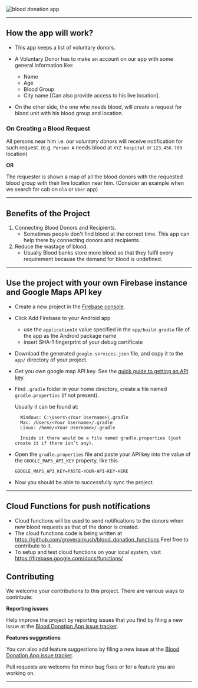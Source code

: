 ![blood donation app](https://user-images.githubusercontent.com/25679263/40031419-42021df4-580d-11e8-941f-3f3b80458998.png)


---

## How the app will work?
 * This app keeps a list of voluntary donors.
 * A Voluntary Donor has to make an account on our app with some general information like:
    - Name
    - Age
    - Blood Group
    - City name [Can also provide access to his live location].
    
 * On the other side, the one who needs blood, will create a request for blood unit with his blood group and location.

### On Creating a Blood Request 
All persons near him i.e. *our voluntary donors* will receive notification for such request. (e.g. `Person A` needs blood at `XYZ hospital` or `123.456.789` location)
 
   **OR**
   
   The requester is shown a map of all the blood donors with the requested blood group with their live location near him. (Consider an example when we search for cab on `Ola` or `Uber` app)

---

## Benefits of the Project 

1) Connecting Blood Donors and Recipients.
   - Sometimes people don't find blood at the correct time. This app can help there by connecting donors and recipients.
2) Reduce the wastage of blood. 
   - Usually Blood banks store more blood so that they fulfil every requirement because the demand for blood is undefined.

---


## Use the project with your own Firebase instance and Google Maps API key

* Create a new project in the [Firebase console][1].
* Click Add Firebase to your Android app
   * use the `applicationId` value specified in the `app/build.gradle` file of the app as the Android package name
   * insert SHA-1 fingerprint of your debug certificate
* Download the generated `google-services.json` file, and copy it to the `app/` directory of your project.


* Get you own google map API key. See the [quick guide to getting an API key][2].
* Find `.gradle` folder in your home directory, create a file named `gradle.properties` (if not present).

    Usually it can be found at:
    
        Windows: C:\Users\<Your Username>\.gradle
        Mac: /Users/<Your Username>/.gradle
        Linux: /home/<Your Username>/.gradle
    
        Inside it there would be a file named gradle.properties (just create it if there isn’t any).

* Open the `gradle.properties` file and paste your API key into the value of the `GOOGLE_MAPS_API_KEY` property, like this

    `GOOGLE_MAPS_API_KEY=PASTE-YOUR-API-KEY-HERE`

* Now you should be able to successfully sync the project.
---

## Cloud Functions for push notifications

* Cloud functions will be used to send notifications to the donors when new blood requests as that of the donor is created.
* The cloud functions code is being written at https://github.com/groverankush/blood_donation_functions Feel free to contribute to it.
* To setup and test cloud functions on your local system, visit https://firebase.google.com/docs/functions/

## Contributing

We welcome your contributions to this project. There are various ways to contribute:

**Reporting issues**

Help improve the project by reporting issues that you find by filing a new issue at the [Blood Donation App issue tracker][0].

**Features suggestions**

You can also add feature suggestions by filing a new issue at the [Blood Donation App issue tracker][0].

Pull requests are welcome for minor bug fixes or for a feature you are working on.

---

[0]: https://github.com/UdacityAndroidDevScholarship/blood-donation/issues
[1]: https://console.firebase.google.com
[2]: https://developers.google.com/maps/documentation/android-api/signup
